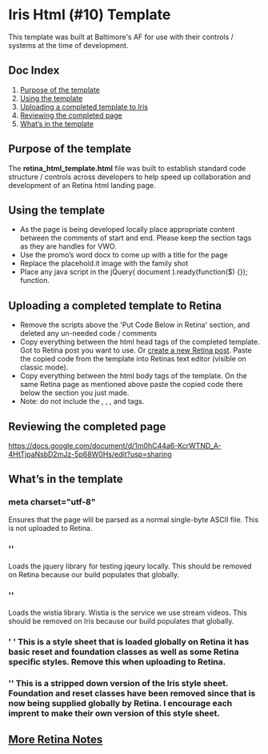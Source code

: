 # Iris Html (#10) Template
This template was built at Baltimore's AF for use with their controls / systems at the time of development.  

## Doc Index
1. [Purpose of the template](#purpose)  
2. [Using the template](#Using)  
3. [Uploading a completed template to Iris](#Uploading)   
4. [Reviewing the completed page](#Review)  
5. [What’s in the template](#Contents)


## <a id="purpose" name="purpose">Purpose of the template</a>
 The **retina_html_template.html** file was built to establish standard code structure / controls across developers to help speed up collaboration and development of an Retina html landing page.


##  <a id="Using" name="Using">Using the template</a>
*	As the page is being developed locally place appropriate content between the comments of start and end. Please keep the section tags as they are handles for VWO. 
*	Use the promo’s word docx to come up with a title for the page
*	Replace the placehold.it image with the family shot
* 	Place any java script in the jQuery( document ).ready(function($) {}); function.


## <a id="Uploading" name="Uploading">Uploading a completed template to Retina</a>
*	Remove the scripts above the 'Put Code Below in Retina' section, and deleted any un-needed code / comments
*	Copy everything between the html head tags of the completed template. Got to Retina post you want to use. Or <a href ="https://www.useloom.com/share/7a8ca0233e2c4e629c25eaeff90f6832">create a new Retina post</a>. Paste the copied code from the template into Retinas text editor (visible on classic mode). 
*	Copy everything between the html body tags of the template. On the same Retina page as mentioned above paste the copied code there below the section you just made.
* Note: do not include the </head>, <body>, </body>, and </html> tags.


## <a id="Review" name="Review">Reviewing the completed page</a>
https://docs.google.com/document/d/1m0hC44a6-KcrWTND_A-4HtTjpaNsbD2mJz-5p68W0Hs/edit?usp=sharing

## <a id="Contents" name="Contents">What’s in the template</a>

### meta charset="utf-8"
Ensures that the page wlil be parsed as a normal single-byte ASCII file. This is not uploaded to Retina. 


### '<script src="https://ajax.googleapis.com/ajax/libs/jquery/1.12.4/jquery.min.js"></script>'
Loads the jquery library for testing jqeury locally. This should be removed on Retina because our build populates that globally. 

### '<script src="https://fast.wistia.com/assets/external/E-v1.js" async></script>'
Loads the wistia library. Wistia is the service we use stream videos. This should be removed on Iris because our build populates that globally. 

### ' <link rel='stylesheet' href='https://d1jkj6ikrp6h6t.cloudfront.net/wp-content/themes/retina/stylesheets/control.css' type='text/css' media='all' />' This is a style sheet that is loaded globally on Retina it has basic reset and foundation classes as well as some Retina specific styles. Remove this when uploading to Retina.

### '<link rel="stylesheet" type="text/css" href="https://d13p2xj50zkyqm.cloudfront.net/promos/AF/styles/controlstyle.css" />' This is a stripped down version of the Iris style sheet. Foundation and reset classes have been removed since that is now being supplied globally by Retina. I encourage each imprent to make their own version of this style sheet. 


## <a href="https://productiondev.github.io/templates/retina/">More Retina Notes</a>  

